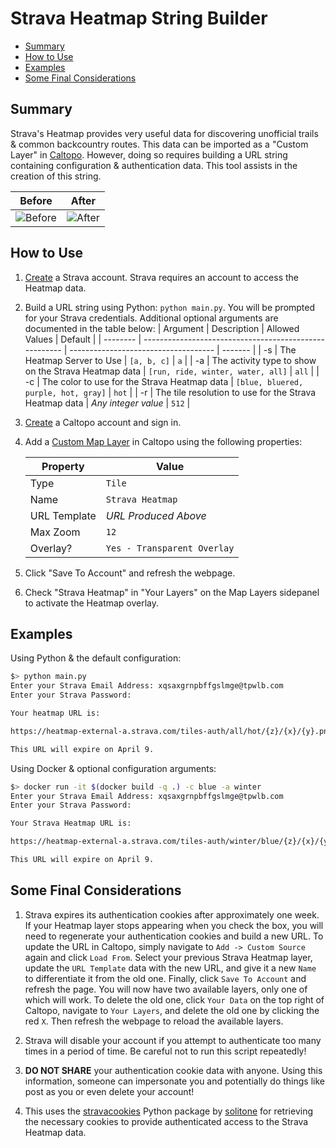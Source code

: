 # Strava Heatmap String Builder

* [Summary](#Summary)
* [How to Use](#How-to-Use)
* [Examples](#Examples)
* [Some Final Considerations](#Some-Final-Considerations)

## Summary

Strava's Heatmap provides very useful data for discovering unofficial trails & common backcountry routes. This data can be imported as a "Custom Layer" in [Caltopo](https://caltopo.com/). However, doing so requires building a URL string containing configuration & authentication data. This tool assists in the creation of this string.

| Before | After |
| ------ | ----- |
| ![Before](https://raw.githubusercontent.com/zimmertr/StravaHeatmapStringBuilder/main/screenshots/before.png?raw=true "Before") | ![After](https://raw.githubusercontent.com/zimmertr/StravaHeatmapStringBuilder/main/screenshots/after.png?raw=true "After") |


## How to Use

1. [Create](https://www.strava.com/register/free) a Strava account. Strava requires an account to access the Heatmap data.

2. Build a URL string using Python: `python main.py`. You will be prompted for your Strava credentials. Additional optional arguments are documented in the table below:
   | Argument | Description                                            | Allowed Values                       | Default |
   | -------- | ------------------------------------------------------ | ------------------------------------ | ------- |
   | -s       | The Heatmap Server to Use                              | `[a, b, c]`                          | `a`     |
   | -a       | The activity type to show on the Strava Heatmap data   | `[run, ride, winter, water, all]`    | `all`   |
   | -c       | The color to use for the Strava Heatmap data           | `[blue, bluered, purple, hot, gray]` | `hot`   |
   | -r       | The tile resolution to use for the Strava Heatmap data | *Any integer value*                  | `512`   |

3. [Create](https://caltopo.com/account/signup) a Caltopo account and sign in.

4. Add a [Custom Map Layer](https://blog.caltopo.com/2014/04/25/custom-map-layers/) in Caltopo using the following properties:

   | Property     | Value                       |
   | ------------ | --------------------------- |
   | Type         | `Tile`                      |
   | Name         | `Strava Heatmap`            |
   | URL Template | *URL Produced Above*        |
   | Max Zoom     | `12`                        |
   | Overlay?     | `Yes - Transparent Overlay` |

5. Click "Save To Account" and refresh the webpage.

6. Check "Strava Heatmap" in "Your Layers" on the Map Layers sidepanel to activate the Heatmap overlay.

## Examples

Using Python & the default configuration:
```bash
$> python main.py
Enter your Strava Email Address: xqsaxgrnpbffgslmge@tpwlb.com
Enter your Strava Password:

Your heatmap URL is:

https://heatmap-external-a.strava.com/tiles-auth/all/hot/{z}/{x}/{y}.png?px=512&Key-Pair-Id=APKAIDPUN4QMG7VUQPSA&Policy=eyJTdGF0ZW1lbnQiOiBbeyJSZXNvdXJjZSI6Imh0dHBzOi8vaGVhdG1hcC1leHRlcm5hbC0qLnN0cmF2YS5jb20vKiIsIkNvbmRpdGlvbiI6eyJEYXRlTGVzc1RoYW4iOnsiQVdTOkVwb2NoVGltZSI6MTY4MTMzNTA4OX0sIkRhdGVHcmVhdGVyVGhhbiI6eyJBV1M6RXBvY2hUaW1lIjoxNjgwMTExMDg5fX19XX0_&Signature=eyeaRSIwev0ev1xV7eNMX-vnKdrpcV4FDhakfhBt6tNQdKOLilyVU6ngvOvur5VMxuXGir~ogvDdjZtCuyI-rWrwu2REVyj7vKLN5v5e5WcBK8XPaLr4dOHhlvfzZJvKw3AG9w0EgIFszKHZuBHbwA6Sl9dTO5NarOaMtZnVIvpGqRnZxGoBlGQROs-qsUFO9cjkRxWK-sgadRBGnH8vR9WTGcvO-mbdzKKfCMb9j8TTOzFyAbUEZJDHtkHYi-y9KHEhQtL9ZvwLu-xpX0rEgAcjfrO3CoaNaAmOdqhgedK5uWK42Y15ozRqsgEt~c2VzqnYZW4mljhO7339IYNtPw__

This URL will expire on April 9.
```

Using Docker & optional configuration arguments:
```bash
$> docker run -it $(docker build -q .) -c blue -a winter
Enter your Strava Email Address: xqsaxgrnpbffgslmge@tpwlb.com
Enter your Strava Password:

Your Strava Heatmap URL is:

https://heatmap-external-a.strava.com/tiles-auth/winter/blue/{z}/{x}/{y}.png?px=512&Key-Pair-Id=APKAIDPUN4QMG7VUQPSA&Policy=eyJTdGF0ZW1lbnQiOiBbeyJSZXNvdXJjZSI6Imh0dHBzOi8vaGVhdG1hcC1leHRlcm5hbC0qLnN0cmF2YS5jb20vKiIsIkNvbmRpdGlvbiI6eyJEYXRlTGVzc1RoYW4iOnsiQVdTOkVwb2NoVGltZSI6MTY4MTMzNTExOH0sIkRhdGVHcmVhdGVyVGhhbiI6eyJBV1M6RXBvY2hUaW1lIjoxNjgwMTExMTE4fX19XX0_&Signature=oYuTN2g0hiv4Aoy4kbIgkyhQ36kiuIxY~ParaaqQcXZwOngySj8YQGrFjX480R83Iwqi-vgenTX8uSS9FUenpd-PSKhgwlU6ShrD3ya6P5~7re1zjLiaUR6doJ5mqVm1EK8hNU0XT~QfYLQ0RhIbuNjQL0kumqjOJA3-Bq5MJ9zRhMr~9uy7JRkOCFmCFkqfmCzaDfgJahrVuoe2tNTghm1dxyA5bfmucoSU0dK3rgq0pQ0XuNw9o4R-YeiSc7GMPO9hSvaXrj2RIdmCo8Ot6GfpdaDoiJ7DxMtT3WhjL6I4IFVmf6PRv7mD~c6VPGVOMYB6IimM1wYAnhRaR5txuA__

This URL will expire on April 9.
```

## Some Final Considerations

1. Strava expires its authentication cookies after approximately one week. If your Heatmap layer stops appearing when you check the box, you will need to regenerate your authentication cookies and build a new URL. To update the URL in Caltopo, simply navigate to `Add -> Custom Source` again and click `Load From`. Select your previous Strava Heatmap layer, update the `URL Template` data with the new URL, and give it a new `Name` to differentiate it from the old one. Finally, click `Save To Account` and refresh the page. You will now have two available layers, only one of which will work. To delete the old one, click `Your Data` on the top right of Caltopo, navigate to `Your Layers`, and delete the old one by clicking the red `X`. Then refresh the webpage to reload the available layers. 

2. Strava will disable your account if you attempt to authenticate too many times in a period of time. Be careful not to run this script repeatedly!

3. **DO NOT SHARE** your authentication cookie data with anyone. Using this information, someone can impersonate you and potentially do things like post as you or even delete your account! 

4. This uses the [stravacookies](https://pypi.org/project/stravacookies/) Python package by [solitone](https://github.com/solitone/stravacookies) for retrieving the necessary cookies to provide authenticated access to the Strava Heatmap data.
